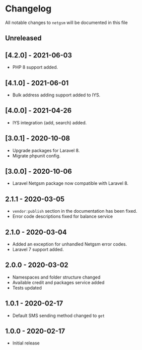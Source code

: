 # Changelog

All notable changes to `netgsm` will be documented in this file

## Unreleased

## [4.2.0] - 2021-06-03

- PHP 8 support added.

## [4.1.0] - 2021-06-01

- Bulk address adding support added to IYS.

## [4.0.0] - 2021-04-26

- IYS integration (add, search) added.

## [3.0.1] - 2020-10-08

- Upgrade packages for Laravel 8.
- Migrate phpunit config.

## [3.0.0] - 2020-10-06

- Laravel Netgsm package now compatible with Laravel 8.

## 2.1.1 - 2020-03-05

- `vendor:publish` section in the documentation has been fixed.
- Error code descriptions fixed for balance service

## 2.1.0 - 2020-03-04

- Added an exception for unhandled Netgsm error codes.
- Laravel 7 support added.

## 2.0.0 - 2020-03-02

- Namespaces and folder structure changed
- Available credit and packages service added
- Tests updated

## 1.0.1 - 2020-02-17

- Default SMS sending method changed to `get`

## 1.0.0 - 2020-02-17

- Initial release

